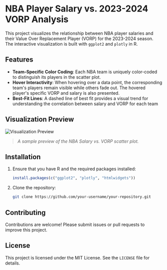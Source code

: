 # NBA Player Salary vs. 2023-2024 VORP Analysis

This project visualizes the relationship between NBA player salaries and their Value Over Replacement Player (VORP) for the 2023-2024 season. The interactive visualization is built with `ggplot2` and `plotly` in R.

## Features

- **Team-Specific Color Coding**: Each NBA team is uniquely color-coded to distinguish its players in the scatter plot.
- **Hover Interactivity**: When hovering over a data point, the corresponding team's players remain visible while others fade out. The hovered player's specific VORP and salary is also presented.
- **Best-Fit Lines**: A dashed line of best fit provides a visual trend for understanding the correlation between salary and VORP for each team

## Visualization Preview

![Visualization Preview](jamesbrainard.github.io/nba-salary-analysis)

> *A sample preview of the NBA Salary vs. VORP scatter plot.*

## Installation

1. Ensure that you have R and the required packages installed:
    ```r
    install.packages(c("ggplot2", "plotly", "htmlwidgets"))
    ```
2. Clone the repository:
    ```bash
    git clone https://github.com/your-username/your-repository.git
    ```
## Contributing

Contributions are welcome! Please submit issues or pull requests to improve this project.

## License

This project is licensed under the MIT License. See the `LICENSE` file for details.
